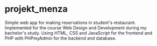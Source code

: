 # projekt_menza
Simple web app for making reservations in student's restaurant. 
Implemented for the course Web Design and Development during my bachelor's study.
Using HTML, CSS and JavaScript for the frontend and PHP with PHPmyAdmin for the backend and database.
